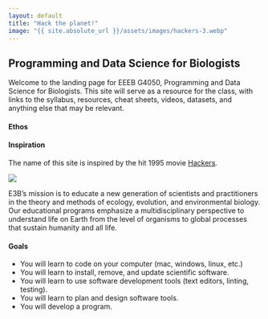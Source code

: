 ```yaml
---
layout: default
title: "Hack the planet!"
image: "{{ site.absolute_url }}/assets/images/hackers-3.webp"
---
```



## Programming and Data Science for Biologists

Welcome to the landing page for EEEB G4050, Programming and Data Science for 
Biologists. This site will serve as a resource for the class, with links
to the syllabus, resources, cheat sheets, videos, datasets, and anything else
that may be relevant.


#### Ethos



#### Inspiration
The name of this site is inspired by the hit 1995 movie [Hackers](https://en.wikipedia.org/wiki/Hackers_(film)). 

<div class="mt-4 mb-4 text-center">
	<img src="{{ site.url }}{{ site.baseurl }}/assets/images/hack-the-planet.gif">
</div>

E3B’s mission is to educate a new generation of scientists and practitioners in the theory and methods of ecology, evolution, and environmental biology. Our educational programs emphasize a multidisciplinary perspective to understand life on Earth from the level of organisms to global processes that sustain humanity and all life.



#### Goals
- You will learn to code on your computer (mac, windows, linux, etc.)
- You will learn to install, remove, and update scientific software.
- You will learn to use software development tools (text editors, linting, testing).
- You will learn to plan and design software tools.
- You will develop a program.

